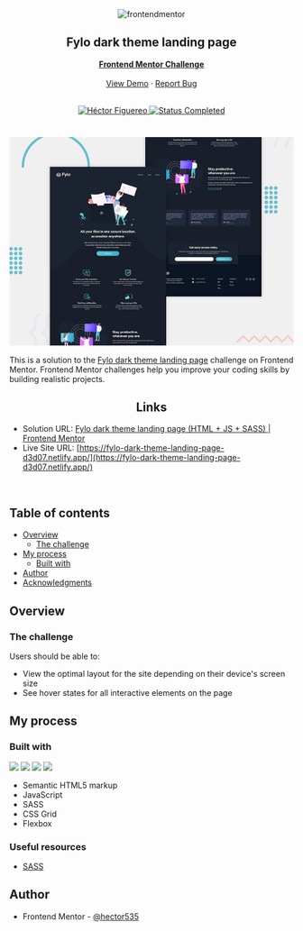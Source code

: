 <div id="top"></div>

<div align="center">
  <img src="https://www.frontendmentor.io/static/images/logo-mobile.svg" alt="frontendmentor" width="80">

  <h2 align="center">Fylo dark theme landing page</h2>
  <p align="center">
    <a href="https://www.frontendmentor.io/challenges/fylo-dark-theme-landing-page-5ca5f2d21e82137ec91a50fd/hub" target="_blank"><strong>Frontend Mentor Challenge</strong></a>
    <br />
    <br />
    <a href="https://fylo-dark-theme-landing-page-d3d07.netlify.app/">View Demo</a>
    ·
    <a href="https://github.com/hector535/fylo-dark-theme-landing-page/issues" target="_blank">Report Bug</a>
    <br />
    <br />
  </p>
</div>

<!-- Bagdes -->
<div align="center">
  <!-- Profile -->
  <a href="https://www.frontendmentor.io/profile/hector535" target="_blank">
    <img src="https://img.shields.io/badge/Profile-Héctor%20Figuereo-76b5c5?style=for-the-badge&logo=frontendmentor" alt="Héctor Figuereo">
  </a>
  <!-- Status -->
  <a href="#">
    <img src="https://img.shields.io/badge/Status-Completed-brightgreen?style=for-the-badge" alt="Status Completed">
  </a>

</div>

#

<div align="center">

![](./design/preview.jpg)

</div>

This is a solution to the [Fylo dark theme landing page](https://www.frontendmentor.io/challenges/fylo-dark-theme-landing-page-5ca5f2d21e82137ec91a50fd) challenge on Frontend Mentor. Frontend Mentor challenges help you improve your coding skills by building realistic projects.

<h2 align="center">Links</h2>

- Solution URL: [Fylo dark theme landing page (HTML + JS + SASS) | Frontend Mentor](https://www.frontendmentor.io/solutions/fylo-dark-theme-landing-page-html-js-sass-4YQ4iJ4FG8)
- Live Site URL: [https://fylo-dark-theme-landing-page-d3d07.netlify.app/](https://fylo-dark-theme-landing-page-d3d07.netlify.app/)

<br>

## Table of contents

- [Overview](#overview)
  - [The challenge](#the-challenge)
- [My process](#my-process)
  - [Built with](#built-with)
- [Author](#author)
- [Acknowledgments](#acknowledgments)

## Overview

### The challenge

Users should be able to:

- View the optimal layout for the site depending on their device's screen size
- See hover states for all interactive elements on the page

## My process

### Built with

<!-- Bagdes -->

![](https://img.shields.io/badge/HTML5-E34F26?style=for-the-badge&logo=html5&logoColor=white)
![](https://img.shields.io/badge/CSS3-1572B6?style=for-the-badge&logo=css3&logoColor=white)
![](https://img.shields.io/badge/sass-CC6699?style=for-the-badge&logo=sass&logoColor=white)
![](https://img.shields.io/badge/Git-F05032?style=for-the-badge&logo=git&logoColor=white)

- Semantic HTML5 markup
- JavaScript
- SASS
- CSS Grid
- Flexbox

### Useful resources

- [SASS](https://sass-lang.com/documentation/modules)

## Author

- Frontend Mentor - [@hector535](https://www.frontendmentor.io/profile/hector535)
